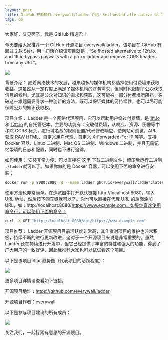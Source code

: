 ```yaml
---
layout: post
title: GitHub 开源项目 everywall/ladder 介绍，Selfhosted alternative to 12ft.io. and 1ft.io bypass paywalls with a proxy ladder and remove CORS headers from any URL
tags: Go
---
```


大家好，又见面了，我是 GitHub 精选君！

今天要给大家推荐一个 GitHub 开源项目 everywall/ladder，该项目在 GitHub 有超过 2.1k Star，用一句话介绍该项目就是：“Selfhosted alternative to 12ft.io. and 1ft.io bypass paywalls with a proxy ladder and remove CORS headers from any URL”。


![](https://raw.githubusercontent.com/everywall/ladder/master/assets/pigeon.svg)



背景介绍：
随着网络技术的发展，越来越多的媒体机构都选择使用付费墙来获取收益。这虽然从一定程度上满足了媒体机构的财务需求，但同时也限制了公众获取信息的权利。尤其是公众对知识的需求和获取，这可能被一部分付费墙所阻挡。突破这一难题需要寻求一种创新的方法，既可以保证媒体的可持续性，也可以尽可能保障公众的知识获取权。

项目介绍：
Ladder 是一个网络代理项目，它可以帮助用户绕过付费墙，是 [1ft.io](https://1ft.io) 和 [12ft.io](https://12ft.io) 的自托管版本。主要的功能有：突破付费墙，从响应、资源、图像等中移除 CORS 标头，进行域名基的规则设置/代码修改响应，使网站可浏览，API、获取 RAW HTML、自定义用户代理、自定义 X-Forwarded-For IP 等等。支持 Docker 容器、Linux 二进制、Mac OS 二进制、Windows 二进制，并且无需记忆繁琐的日志和配置，同时也不进行追踪。

如何使用：
安装非常方便，可以直接在 [这里](https://github.com/everywall/ladder/releases/latest) 下载二进制文件，解压后运行二进制 `./ladder`就可以了。如果你做的是 Docker 容器，可以使用下面的命令进行安装：
```bash
docker run -p 8080:8080 -d --name ladder ghcr.io/everywall/ladder:latest
```
使用方法也非常简单。在浏览器中打开默认链接 http://localhost:8080，输入 URL 地址，然后按下回车键就可以了。你也可以直接在代理 URL 的后面添加 URL，如：http://localhost:8080/https://www.example.com。如果你喜欢使用命令行，可以使用下面的命令：
```bash
curl -X GET "http://localhost:8080/api/https://www.example.com"
```

项目推荐：
Ladder 开源项目目前活跃度非常高，其作者对项目的维护也非常积极，持续不断的进行更新改进，这对于一个开源项目来说是非常重要的。虽然 Ladder 还在持续进行开发中，但它已经提供了丰富的特性和强大的功能，得到了广大用户的一致好评，因此我推荐大家也可以试试看这个项目。


以下是该项目 Star 趋势图（代表项目的活跃程度）：

![](https://api.star-history.com/svg?repos=everywall/ladder&type=Timeline)

更多项目详情请查看如下链接。

开源项目地址：https://github.com/everywall/ladder 

开源项目作者：everywall

以下是参与项目建设的所有成员：

![](https://contrib.rocks/image?repo=everywall/ladder)

关注我们，一起探索有意思的开源项目。

